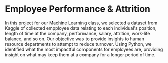 # Employee Performance & Attrition

In this project for our Machine Learning class, we selected a dataset from Kaggle of collected empployee data relating to each individual's position, length of time at the company, performance, salary, attrition, work-life balance, and so on.
Our objective was to provide insights to human resource departments to attempt to reduce turnover. Using Python, we identified what the most impactful components for employees are, providing insight on what may keep them at a company for a longer period of time. 

